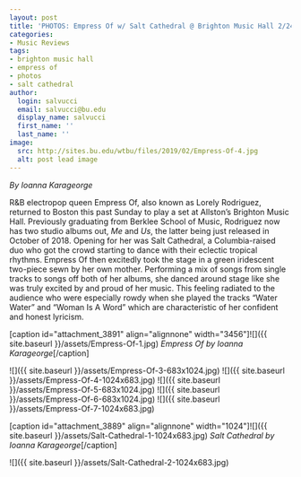 ```yaml
---
layout: post
title: 'PHOTOS: Empress Of w/ Salt Cathedral @ Brighton Music Hall 2/24'
categories:
- Music Reviews
tags:
- brighton music hall
- empress of
- photos
- salt cathedral
author:
  login: salvucci
  email: salvucci@bu.edu
  display_name: salvucci
  first_name: ''
  last_name: ''
image:
  src: http://sites.bu.edu/wtbu/files/2019/02/Empress-Of-4.jpg
  alt: post lead image
---
```


_By Ioanna Karageorge_

R&B electropop queen Empress Of, also known as Lorely Rodriguez, returned to Boston this past Sunday to play a set at Allston’s Brighton Music Hall. Previously graduating from Berklee School of Music, Rodriguez now has two studio albums out, _Me_ and _Us_, the latter being just released in October of 2018. Opening for her was Salt Cathedral, a Columbia-raised duo who got the crowd starting to dance with their eclectic tropical rhythms. Empress Of then excitedly took the stage in a green iridescent two-piece sewn by her own mother. Performing a mix of songs from single tracks to songs off both of her albums, she danced around stage like she was truly excited by and proud of her music. This feeling radiated to the audience who were especially rowdy when she played the tracks “Water Water” and “Woman Is A Word” which are characteristic of her confident and honest lyricism.

\[caption id="attachment\_3891" align="alignnone" width="3456"\]![]({{ site.baseurl }}/assets/Empress-Of-1.jpg) _Empress Of by Ioanna Karageorge_\[/caption\]

![]({{ site.baseurl }}/assets/Empress-Of-3-683x1024.jpg) ![]({{ site.baseurl }}/assets/Empress-Of-4-1024x683.jpg) ![]({{ site.baseurl }}/assets/Empress-Of-5-683x1024.jpg) ![]({{ site.baseurl }}/assets/Empress-Of-6-683x1024.jpg) ![]({{ site.baseurl }}/assets/Empress-Of-7-1024x683.jpg)

\[caption id="attachment\_3889" align="alignnone" width="1024"\]![]({{ site.baseurl }}/assets/Salt-Cathedral-1-1024x683.jpg) _Salt Cathedral by Ioanna Karageorge_\[/caption\]

![]({{ site.baseurl }}/assets/Salt-Cathedral-2-1024x683.jpg)